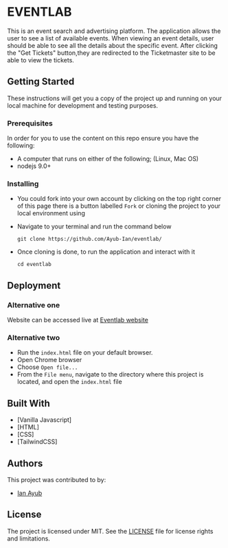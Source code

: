 # EVENTLAB

This is an event search and advertising platform. The application allows the user to see a list of available events. When viewing an event details, user should be able to see all the details about the specific event. After clicking the "Get Tickets" button,they are redirected to the Ticketmaster site to be able to view the tickets.
   
## Getting Started

These instructions will get you a copy of the project up and running on your local machine for development and testing purposes. 

### Prerequisites

In order for you to use the content on this repo ensure you have the following:

- A computer that runs on either of the following; (Linux, Mac OS)
- nodejs 9.0+

### Installing

- You could fork into your own account by clicking on the top right corner of this page there is a button labelled ``Fork`` or cloning the project to your local environment using 

- Navigate to your terminal and run the command below

      git clone https://github.com/Ayub-Ian/eventlab/
      
- Once cloning is done, to run the application and interact with it
      
      cd eventlab
      
## Deployment

### Alternative one

Website can be accessed live at [Eventlab website](https://ayub-ian.github.io/eventlab/)

### Alternative two

- Run the ``index.html`` file on your default browser.
- Open Chrome browser
- Choose ``Open file...``
- From the ``File menu``, navigate to the directory where this project is located, and open the ``index.html`` file

## Built With

* [Vanilla Javascript]
* [HTML]
* [CSS]
* [TailwindCSS]


## Authors

This project was contributed to by:
- [Ian Ayub](https://github.com/Ayub-Ian)

## License
The project is licensed under MIT. See the [LICENSE](LICENSE.md) file for license rights and limitations.
